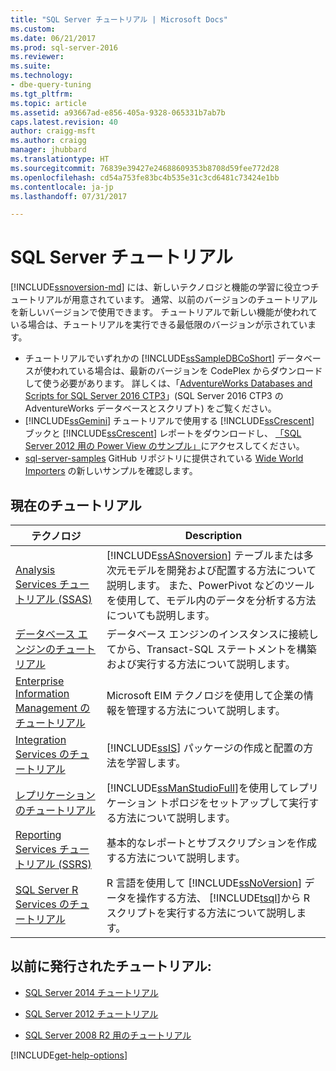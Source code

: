 ```yaml
---
title: "SQL Server チュートリアル | Microsoft Docs"
ms.custom: 
ms.date: 06/21/2017
ms.prod: sql-server-2016
ms.reviewer: 
ms.suite: 
ms.technology:
- dbe-query-tuning
ms.tgt_pltfrm: 
ms.topic: article
ms.assetid: a93667ad-e856-405a-9328-065331b7ab7b
caps.latest.revision: 40
author: craigg-msft
ms.author: craigg
manager: jhubbard
ms.translationtype: HT
ms.sourcegitcommit: 76839e39427e24688609353b8708d59fee772d28
ms.openlocfilehash: cd54a753fe83bc4b535e31c3cd6481c73424e1bb
ms.contentlocale: ja-jp
ms.lasthandoff: 07/31/2017

---
```

# <a name="tutorials-for-sql-server"></a>SQL Server チュートリアル
[!INCLUDE[ssnoversion-md](../includes/ssnoversion-md.md)] には、新しいテクノロジと機能の学習に役立つチュートリアルが用意されています。 通常、以前のバージョンのチュートリアルを新しいバージョンで使用できます。 チュートリアルで新しい機能が使われている場合は、チュートリアルを実行できる最低限のバージョンが示されています。  
     
-   チュートリアルでいずれかの [!INCLUDE[ssSampleDBCoShort](../includes/sssampledbcoshort-md.md)] データベースが使われている場合は、最新のバージョンを CodePlex からダウンロードして使う必要があります。 詳しくは、「[AdventureWorks Databases and Scripts for SQL Server 2016 CTP3](https://www.microsoft.com/download/details.aspx?id=49502)」(SQL Server 2016 CTP3 の AdventureWorks データベースとスクリプト) をご覧ください。    
-   [!INCLUDE[ssGemini](../includes/ssgemini-md.md)] チュートリアルで使用する [!INCLUDE[ssCrescent](../includes/sscrescent-md.md)] ブックと [!INCLUDE[ssCrescent](../includes/sscrescent-md.md)] レポートをダウンロードし、 [「SQL Server 2012 用の Power View のサンプル」](http://go.microsoft.com/fwlink/?LinkId=220734)にアクセスしてください。  
- [sql-server-samples](https://msdn.microsoft.com/library/mt734199(SQL.1).aspx) GitHub リポジトリに提供されている [Wide World Importers](https://github.com/Microsoft/sql-server-samples) の新しいサンプルを確認します。 

 
## <a name="current-tutorials"></a>現在のチュートリアル  
  
|テクノロジ|Description|  
|--------------|---------------|  
|[Analysis Services チュートリアル (SSAS)](../analysis-services/analysis-services-tutorials-ssas.md)|[!INCLUDE[ssASnoversion](../includes/ssasnoversion-md.md)] テーブルまたは多次元モデルを開発および配置する方法について説明します。 また、PowerPivot などのツールを使用して、モデル内のデータを分析する方法についても説明します。|  
|[データベース エンジンのチュートリアル](../relational-databases/database-engine-tutorials.md)|データベース エンジンのインスタンスに接続してから、Transact-SQL ステートメントを構築および実行する方法について説明します。|  
|[Enterprise Information Management のチュートリアル](http://msdn.microsoft.com/library/8745dc80-193d-4de0-9f17-ba648ab1e81c)|Microsoft EIM テクノロジを使用して企業の情報を管理する方法について説明します。|  
|[Integration Services のチュートリアル](../integration-services/integration-services-tutorials.md)|[!INCLUDE[ssIS](../includes/ssis-md.md)] パッケージの作成と配置の方法を学習します。|  
|[レプリケーションのチュートリアル](../relational-databases/replication/replication-tutorials.md)|[!INCLUDE[ssManStudioFull](../includes/ssmanstudiofull-md.md)]を使用してレプリケーション トポロジをセットアップして実行する方法について説明します。|  
|[Reporting Services チュートリアル &#40;SSRS&#41;](../reporting-services/reporting-services-tutorials-ssrs.md)|基本的なレポートとサブスクリプションを作成する方法について説明します。|  
|[SQL Server R Services のチュートリアル](../advanced-analytics/tutorials/machine-learning-services-tutorials.md)|R 言語を使用して [!INCLUDE[ssNoVersion](../includes/ssnoversion-md.md)] データを操作する方法、 [!INCLUDE[tsql](../includes/tsql-md.md)]から R スクリプトを実行する方法について説明します。|  
  
 ## <a name="previously-published-tutorials"></a>以前に発行されたチュートリアル:  
  
 - [SQL Server 2014 チュートリアル](https://msdn.microsoft.com/library/hh231699(v=sql.120).aspx)  
  
 - [SQL Server 2012 チュートリアル](https://msdn.microsoft.com/library/hh231699(v=sql.110).aspx)  
  
 - [SQL Server 2008 R2 用のチュートリアル](http://msdn.microsoft.com/library/ms167593.aspx)   

[!INCLUDE[get-help-options](../includes/paragraph-content/get-help-options.md)]
